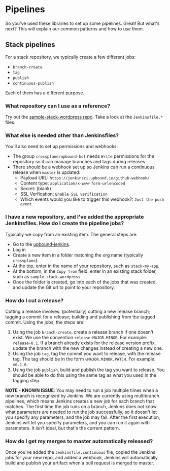 # Pipelines

So you've used these libraries to set up some pipelines. Great! But
what's next? This will explain our common patterns and how to use them.

## Stack pipelines

For a stack repository, we typically create a few different jobs:

* `branch-create`
* `tag`
* `publish`
* `continuous-publish`

Each of them has a different purpose.

### What repository can I use as a reference?

Try out the [sample-stack-wordpress repo](https://github.com/crossplane/sample-stack-wordpress).
Take a look at the `Jenkinsfile.*` files.

### What else is needed other than Jenkinsfiles?

You'll also need to set up permissions and webhooks:

* The group `crossplane/upbound-bot` needs `Write` permissions for the
  repository so it can manage branches and tags during releases.
* There should be a webhook set up so Jenkins can run a continuous
  release when `master` is updated:
  - Payload URL: `https://jenkinsci.upbound.io/github-webhook/`
  - Content type: `application/x-www-form-urlencoded`
  - Secret: (blank)
  - SSL Verfication: `Enable SSL verification`
  - Which events would you like to trigger this webhook?: `Just the push event`


### I have a new repository, and I've added the appropriate Jenkinsfiles. How do I create the pipeline jobs?

Typically we copy from an existing item. The general steps are:

* Go to the [upbound-jenkins].
* Log in
* Create a new item in a folder matching the org name (typically
  `crossplane`).
* At the top, enter in the name of your repository, such as
  `stack-my-app`.
* At the bottom, in the `Copy from` field, enter in an existing stack
  folder, such as `sample-stack-wordpress`.
* Once the folder is created, go into each of the jobs that was created,
  and update the Git url to point to your repository.

### How do I cut a release?

Cutting a release involves: (potentially) cutting a new release branch;
tagging a commit for a release; building and publishing from the tagged
commit. Using the jobs, the steps are:

1. Using the job `branch-create`, create a release branch if one doesn't
   exist. We use the convention `release-MAJOR.MINOR`. For example:
   `release-0.1`. If a branch already exists for the release version
   prefix, update the branch with the new changes instead of creating a
   new one.
2. Using the job `tag`, tag the commit you want to release, with the
   release tag. The tag should be in the form `vMAJOR.MINOR.PATCH`. For
   example: `v0.1.0`.
3. Using the job `publish`, build and publish the tag you want to
   release. You should be able to do this using the same tag as what you
   used in the tagging step.

**NOTE - KNOWN ISSUE**: You may need to run a job multiple times when a
new branch is recognized by Jenkins. We are currently using multibranch
pipelines, which means Jenkins creates a new job for each branch that
matches. The first time the job runs on a branch, Jenkins does not know
what parameters are needed to run the job successfully, so it doesn't
let you specify any parameters, and the job may fail. After the first
execution, Jenkins will let you specify parameters, and you can run it
again with parameters. It isn't ideal, but that's the current pattern.

### How do I get my merges to master automatically released?

Once you've added the `Jenkinsfile.continuous` file, copied the
Jenkins jobs for your new repo, and added a webhook, Jenkins will
automatically build and publish your artifact when a pull request is
merged to master.

<!-- Reference-style links -->
[upbound-jenkins]: https://jenkinsci.upbound.io/job/crossplane/
